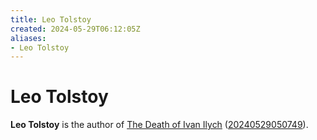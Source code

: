 ```yaml
---
title: Leo Tolstoy
created: 2024-05-29T06:12:05Z
aliases:
- Leo Tolstoy
---
```


# Leo Tolstoy

**Leo Tolstoy** is the author of [The Death of Ivan Ilych](the-death-of-ivan-ilych.md) ([20240529050749](../entries/20240529050749.md)).
